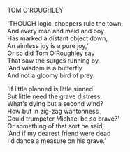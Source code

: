 TOM O'ROUGHLEY  
  
'THOUGH logic-choppers rule the town,  
And every man and maid and boy  
Has marked a distant object down,  
An aimless joy is a pure joy,'  
Or so did Tom O'Roughley say  
That saw the surges running by.  
'And wisdom is a butterfly  
And not a gloomy bird of prey.  
  
'If little planned is little sinned  
But little need the grave distress.  
What's dying but a second wind?  
How but in zig-zag wantonness  
Could trumpeter Michael be so brave?'  
Or something of that sort he said,  
'And if my dearest friend were dead  
I'd dance a measure on his grave.'  
